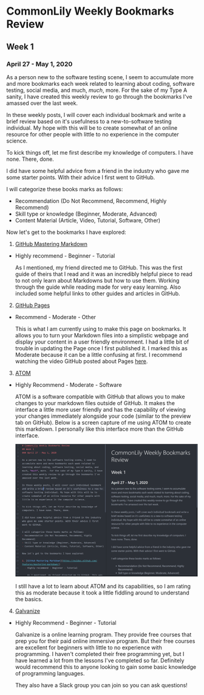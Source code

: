 # CommonLily Weekly Bookmarks Review
## Week 1
### April 27 - May 1, 2020

As a person new to the software testing scene, I seem to accumulate more and more bookmarks each week related to learning about coding, software testing, social media, and much, *much*, more.  For the sake of my Type A sanity, I have created this weekly review to go through the bookmarks I've amassed over the last week.  

In these weekly posts, I will cover each individual bookmark and write a brief review based on it's usefulness to a new-to-software testing individual. My hope with this will be to create somewhat of an online resource for other people with little to no experience in the computer science.

To kick things off, let me first describe my knowledge of computers. I have none. There, done.  

I did have some helpful advice from a friend in the industry who gave me some starter points. With their advice I first went to GitHub.

I will categorize these books marks as follows:
- Recommendation (Do Not Recommend, Recommend, Highly Recommend) 
- Skill type or knowledge (Beginner, Moderate, Advanced) 
- Content Material (Article, Video, Tutorial, Software, Other)

Now let's get to the bookmarks I have explored:

1. [GitHub Mastering Markdown](https://guides.github.com/features/mastering-markdown/)
  - Highly recommend - Beginner - Tutorial 

    As I mentioned, my friend directed me to GitHub. This was the first guide of theirs that I read and it was an incredibly helpful piece to read to not only learn about Markdowns but how to use them. Working through the guide while reading made for very easy learning. Also included some helpful links to other guides and articles in GitHub. 
  
2. [GitHub Pages](https://pages.github.com/)
  - Recommend - Moderate - Other 

    This is what I am currently using to make this page on bookmarks.  It allows you to turn your Markdown files into a simplistic webpage and display your content in a user friendly environment.  I had a little bit of trouble in updating the Page once I first published it.  I marked this as Moderate because it can be a little confusing at first.  I recommend watching the video GitHub posted about Pages [here](https://www.youtube.com/watch?v=2MsN8gpT6jY#action=share).

3. [ATOM](https://atom.io/)

  - Highly Recommend - Moderate - Software

    ATOM is a software compatible with GitHub that allows you to make changes to your markdown files outside of GitHub. It makes the interface a little more user friendly and has the capability of viewing your changes immediately alongside your code (similar to the preview tab on GitHub). Below is a screen capture of me using ATOM to create this markdown. I personally like this interface more than the GitHub interface.
    
    ![ATOM Screen Capture](https://github.com/CommonLily/Bookmarks-Project/blob/master/ATOM_Capture.PNG?raw=true)

    I still have a lot to learn about ATOM and its capabilities, so I am rating this as moderate because it took a little fiddling around to understand the basics.

4. [Galvanize](https://www.galvanize.com/full-time)

  - Highly Recommend - Beginner - Tutorial

    Galvanize is a online learning program.  They provide free courses that prep you for their paid online immersive program.  But their free courses are excellent for beginners with little to no experience with programming.  I haven't completed their free programming yet, but I have learned a lot from the lessons I've completed so far.  Definitely would recommend this to anyone looking to gain some basic knowledge of programming languages. 

    They also have a Slack group you can join so you can ask questions!

    
    
  


